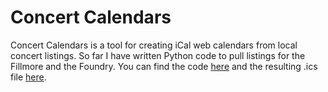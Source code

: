 # Concert Calendars
 
Concert Calendars is a tool for creating iCal web calendars from local concert listings. So far I have written Python code to pull listings for the Fillmore and the Foundry. You can find the code [here](https://github.com/amandakreider/Concert-Calendars/blob/main/scripts/fillmorecal.py) and the resulting .ics file [here](https://github.com/amandakreider/Concert-Calendars/blob/main/calendars/fillmore_events.ics).
